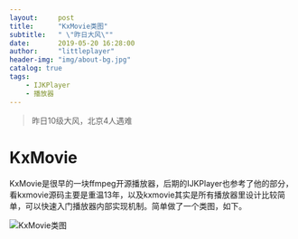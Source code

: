 ```yaml
---
layout:     post
title:      "KxMovie类图"
subtitle:   " \"昨日大风\""
date:       2019-05-20 16:28:00
author:     "littleplayer"
header-img: "img/about-bg.jpg"
catalog: true
tags:
    - IJKPlayer
    - 播放器
---
```


> 昨日10级大风，北京4人遇难

# KxMovie
KxMovie是很早的一块ffmpeg开源播放器，后期的IJKPlayer也参考了他的部分，看kxmovie源码主要是重温13年，以及kxmovie其实是所有播放器里设计比较简单，可以快速入门播放器内部实现机制。简单做了一个类图，如下。

![KxMovie类图](https://poholo.github.com/img/post/kxmovie.png)



